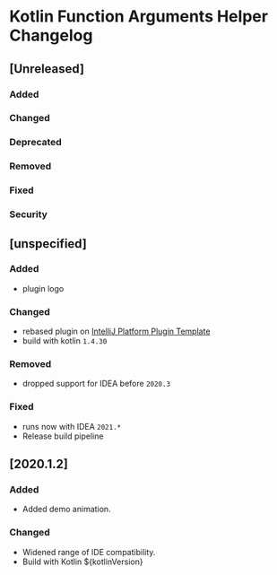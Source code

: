 <!-- Keep a Changelog guide -> https://keepachangelog.com -->

# Kotlin Function Arguments Helper Changelog

## [Unreleased]
### Added

### Changed

### Deprecated

### Removed

### Fixed

### Security
## [unspecified]
### Added
- plugin logo

### Changed
- rebased plugin on [IntelliJ Platform Plugin Template](https://github.com/JetBrains/intellij-platform-plugin-template)
- build with kotlin `1.4.30`

### Removed
- dropped support for IDEA before `2020.3`

### Fixed
- runs now with IDEA `2021.*`
- Release build pipeline

## [2020.1.2]
### Added
- Added demo animation.

### Changed
- Widened range of IDE compatibility.
- Build with Kotlin ${kotlinVersion}

